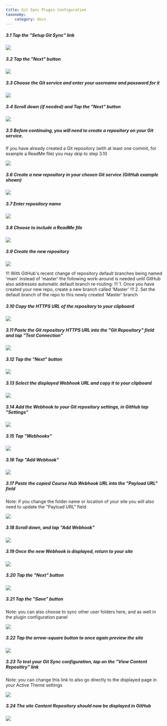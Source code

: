 ```yaml
---
title: Git Sync Plugin Configuration
taxonomy:
    category: docs
---
```



##### 3.1 Tap the "Setup Git Sync" link

![](../../images/open-course-hub-git-sync-2---install-and-configure-on-reclaim-hosting/tap-the--setup-git-sync--link.png)

##### 3.2 Tap the "Next" button

![](../../images/open-course-hub-git-sync-2---install-and-configure-on-reclaim-hosting/tap-the--next--button.png)

##### 3.3 Choose the Git service and enter your username and password for it

![](../../images/open-course-hub-git-sync-2---install-and-configure-on-reclaim-hosting/choose-the-git-service-and-enter-your-username-and-password-for-it.png)

##### 3.4 Scroll down (if needed) and Tap the "Next" button

![](../../images/open-course-hub-git-sync-2---install-and-configure-on-reclaim-hosting/scroll-down--if-needed--and-tap-the--next--button.png)

##### 3.5 Before continuing, you will need to create a repository on your Git service.

If you have already created a Git repository (with at least one commit, for example a ReadMe file) you may skip to step 3.10


![](../../images/open-course-hub-git-sync-2---install-and-configure-on-reclaim-hosting/before-continuing--you-will-need-to-create-a-repository-on-your-git-service.png)

##### 3.6 Create a new repository in your chosen Git service (GitHub example shown)

![](../../images/open-course-hub-git-sync-2---install-and-configure-on-reclaim-hosting/create-a-new-repository-in-your-chosen-git-service--github-example-shown-.png)

##### 3.7 Enter repository name

![](../../images/open-course-hub-git-sync-2---install-and-configure-on-reclaim-hosting/enter-repository-name.png)

##### 3.8 Choose to include a ReadMe file

![](../../images/open-course-hub-git-sync-2---install-and-configure-on-reclaim-hosting/choose-to-include-a-readme-file.png)

##### 3.9 Create the new repository

![](../../images/open-course-hub-git-sync-2---install-and-configure-on-reclaim-hosting/create-the-new-repository.png)

!!! With GitHub's recent change of repository default branches being named 'main' instead of 'master' the following work-around is needed until GitHub also addresses automatic default branch re-routing:
!!! 1. Once you have created your new repo, create a new branch called 'Master'
!!! 2. Set the default branch of the repo to this newly created 'Master' branch

##### 3.10 Copy the HTTPS URL of the repository to your clipboard

![](../../images/open-course-hub-git-sync-2---install-and-configure-on-reclaim-hosting/copy-the-https-url-of-the-repository-to-your-clipboard.png)

##### 3.11 Paste the Git repository HTTPS URL into the "Git Repository" field and tap "Test Connection"

![](../../images/open-course-hub-git-sync-2---install-and-configure-on-reclaim-hosting/paste-the-git-repository-https-url-into-the--git-repository--field-and-tap--test-connection-.png)

##### 3.12 Tap the "Next" button

![](../../images/open-course-hub-git-sync-2---install-and-configure-on-reclaim-hosting/tap-the--next--button-1.png)

##### 3.13 Select the displayed Webhook URL and copy it to your clipboard

![](../../images/open-course-hub-git-sync-2---install-and-configure-on-reclaim-hosting/select-the-displayed-webhook-url-and-copy-it-to-your-clipboard.png)

##### 3.14 Add the Webhook to your Git repository settings, in GitHub tap "Settings"

![](../../images/open-course-hub-git-sync-2---install-and-configure-on-reclaim-hosting/add-the-webhook-to-your-git-repository-settings--in-github-tap--settings-.png)

##### 3.15 Tap "Webhooks"

![](../../images/open-course-hub-git-sync-2---install-and-configure-on-reclaim-hosting/tap--webhooks-.png)

##### 3.16 Tap "Add Webhook"

![](../../images/open-course-hub-git-sync-2---install-and-configure-on-reclaim-hosting/tap--add-webhook-.png)

##### 3.17 Paste the copied Course Hub Webhook URL into the "Payload URL" field

Note: if you change the folder name or location of your site you will also need to update the "Payload URL" field


![](../../images/open-course-hub-git-sync-2---install-and-configure-on-reclaim-hosting/paste-the-copied-course-hub-webhook-url-into-the--payload-url--field.png)

##### 3.18 Scroll down, and tap "Add Webhook"

![](../../images/open-course-hub-git-sync-2---install-and-configure-on-reclaim-hosting/scroll-down--and-tap--add-webhook-.png)

##### 3.19 Once the new Webhook is displayed, return to your site

![](../../images/open-course-hub-git-sync-2---install-and-configure-on-reclaim-hosting/once-the-new-webhook-is-displayed--return-to-your-site.png)

##### 3.20 Tap the "Next" button

![](../../images/open-course-hub-git-sync-2---install-and-configure-on-reclaim-hosting/tap-the--next--button-2.png)

##### 3.21 Tap the "Save" button

Note: you can also choose to sync other user folders here, and as well in the plugin configuration panel


![](../../images/open-course-hub-git-sync-2---install-and-configure-on-reclaim-hosting/tap-the--save--button.png)

##### 3.22 Tap the arrow-square button to once again preview the site

![](../../images/open-course-hub-git-sync-2---install-and-configure-on-reclaim-hosting/tap-the-arrow-square-button-to-once-again-preview-the-site.png)

##### 3.23 To test your Git Sync configuration, tap on the "View Content Repositiry" link

Note: you can change this link to also go directly to the displayed page in your Active Theme settings


![](../../images/open-course-hub-git-sync-2---install-and-configure-on-reclaim-hosting/to-test-your-git-sync-configuration--tap-on-the--view-content-repositiry--link.png)

##### 3.24 The site Content Repository should now be displayed in GitHub

![](../../images/open-course-hub-git-sync-2---install-and-configure-on-reclaim-hosting/the-site-content-repository-should-now-be-displayed-in-github.png)
